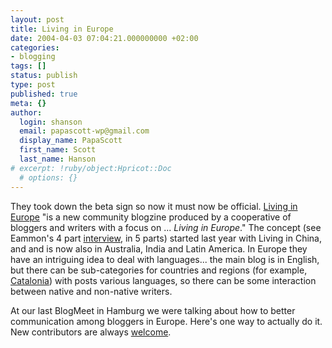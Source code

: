 ```yaml
---
layout: post
title: Living in Europe
date: 2004-04-03 07:04:21.000000000 +02:00
categories:
- blogging
tags: []
status: publish
type: post
published: true
meta: {}
author:
  login: shanson
  email: papascott-wp@gmail.com
  display_name: PapaScott
  first_name: Scott
  last_name: Hanson
# excerpt: !ruby/object:Hpricot::Doc
  # options: {}
---
```

<p>They took down the beta sign so now it must now be official. <a title="Living in Europe blogzine" href="http://www.livingineurope.net/">Living in Europe</a> "is a new community blogzine produced by a cooperative of bloggers and writers with a focus on ... <em>Living in Europe</em>." The concept (see Eammon's 4 part <a title="Eamonn Fitzgerald's Rainy Day: Preview: Interview with Michael Darragh" href="http://www.eamonn.com/archives/001278.html">interview</a>, in 5 parts) started last year with Living in China, and and is now also in Australia, India and Latin America. In Europe they have an intriguing idea to deal with languages... the main blog is in English, but there can be sub-categories for countries and regions (for example, <a title="Living in Catalonia" href="http://www.livingineurope.net/archives/cat_living_in_catalonia.html">Catalonia</a>) with posts various languages, so there can be some interaction between native and non-native writers. </p>
<p>At our last BlogMeet in Hamburg we were talking about how to better communication among bloggers in Europe. Here's one way to actually do it. New contributors are always <a href="http://www.livingineurope.net/membership.html">welcome</a>.</p>
